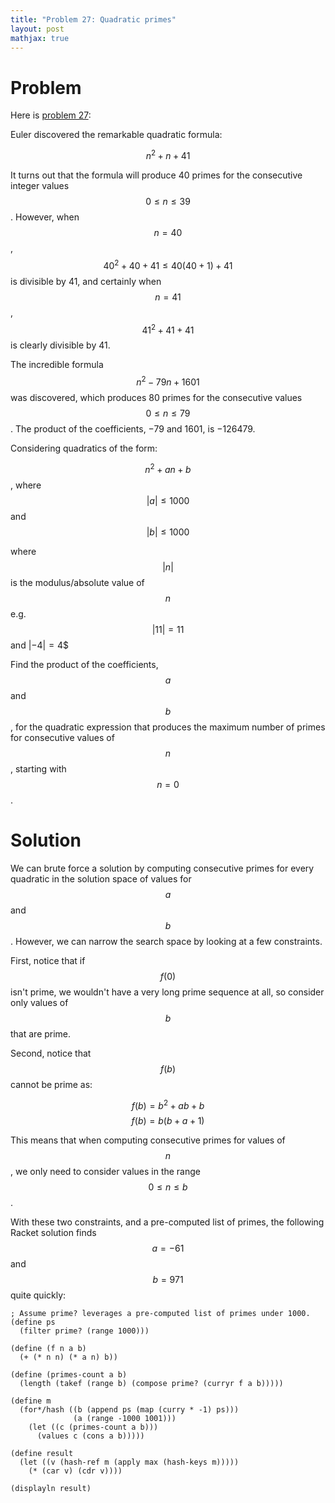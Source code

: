 ```yaml
---
title: "Problem 27: Quadratic primes"
layout: post
mathjax: true
---
```


# Problem
Here is [problem 27](https://projecteuler.net/problem=27):

Euler discovered the remarkable quadratic formula:

$$n^2+n+41$$

It turns out that the formula will produce 40 primes for the consecutive integer values $$0 \leq n \leq 39$$. However, when $$n=40$$, $$40^2+40+41 \le 40(40+1)+41$$ is divisible by 41, and certainly when $$n=41$$, $$41^2+41+41$$ is clearly divisible by 41.

The incredible formula $$n^2-79n+1601$$ was discovered, which produces 80 primes for the consecutive values $$0 \leq n \leq 79$$. The product of the coefficients, −79 and 1601, is −126479.

Considering quadratics of the form:

$$n^2+an+b$$, where $$\lvert a \rvert \le 1000$$ and $$\lvert b \rvert \leq 1000$$

where $$\lvert n \rvert$$ is the modulus/absolute value of $$n$$
e.g. $$\lvert 11 \rvert = 11$$ and $\lvert -4 \rvert = 4$$

Find the product of the coefficients, $$a$$ and $$b$$, for the quadratic expression that produces the maximum number of primes for consecutive values of $$n$$, starting with $$n=0$$.

# Solution
We can brute force a solution by computing consecutive primes for every quadratic in the solution space of values for $$a$$ and $$b$$.  However, we can narrow the search space by looking at a few constraints.

First, notice that if $$f(0)$$ isn't prime, we wouldn't have a very long prime sequence at all, so consider only values of $$b$$ that are prime.

Second, notice that $$f(b)$$ cannot be prime as:

$$f(b) = b^2+ab+b$$
$$f(b) = b(b+a+1)$$

This means that when computing consecutive primes for values of $$n$$, we only need to consider values in the range $$0 \leq n \le b$$.

With these two constraints, and a pre-computed list of primes, the following Racket solution finds $$a=-61$$ and $$b=971$$ quite quickly:

```Racket
; Assume prime? leverages a pre-computed list of primes under 1000.
(define ps
  (filter prime? (range 1000)))

(define (f n a b)
  (+ (* n n) (* a n) b))

(define (primes-count a b)
  (length (takef (range b) (compose prime? (curryr f a b)))))

(define m
  (for*/hash ((b (append ps (map (curry * -1) ps)))
              (a (range -1000 1001)))
    (let ((c (primes-count a b)))
      (values c (cons a b)))))

(define result
  (let ((v (hash-ref m (apply max (hash-keys m)))))
    (* (car v) (cdr v))))

(displayln result)
```
